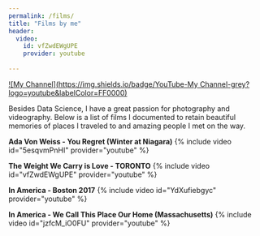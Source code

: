 ```yaml
---
permalink: /films/
title: "Films by me"
header:
  video:
    id: vfZwdEWgUPE
    provider: youtube
    
---
```

[![My Channel](https://img.shields.io/badge/YouTube-My Channel-grey?logo=youtube&labelColor=FF0000)](https://www.youtube.com/channel/UCo8okHIdSppn_idUVuuebhg)

Besides Data Science, I have a great passion for photography and videography. Below is a list of films I documented to retain beautiful memories of places I traveled to and amazing people I met on the way.

**Ada Von Weiss - You Regret (Winter at Niagara)**
{% include video id="5esqvmPnHI" provider="youtube" %}

**The Weight We Carry is Love - TORONTO**
{% include video id="vfZwdEWgUPE" provider="youtube" %}

**In America - Boston 2017**
{% include video id="YdXufiebgyc" provider="youtube" %}

**In America - We Call This Place Our Home (Massachusetts)**
{% include video id="jzfcM_iO0FU" provider="youtube" %}

